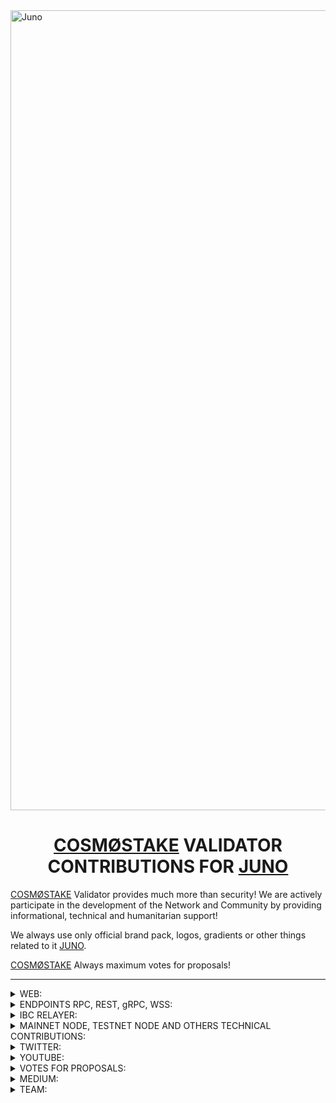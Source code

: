<img width="1280" alt="Juno" src="https://user-images.githubusercontent.com/86729290/197387749-d7c48458-3cc7-4579-bc87-8c98a49ba67a.png">

# <h1 align="center"> [COSMØSTAKE](https://cosmostake.space) VALIDATOR CONTRIBUTIONS FOR [JUNO](https://www.junonetwork.io) </a>

[COSMØSTAKE](https://cosmostake.space) Validator provides much more than security! We are actively participate in the development of the Network and Community by providing informational, technical and humanitarian support!

We always use only official brand pack, logos, gradients or other things related to it [JUNO](https://www.junonetwork.io). 

[COSMØSTAKE](https://cosmostake.space) Always maximum votes for proposals! 

__________________________________________________________________________________________________________________________________________________________



<details>
<summary>WEB:</summary>
 
__________________________________________________________________________________________________________________________________________________________

www.cosmostake.space

__________________________________________________________________________________________________________________________________________________________
 
</details>




<details>
<summary>ENDPOINTS RPC, REST, gRPC, WSS:</summary>

__________________________________________________________________________________________________________________________________________________________
 
```console
https://juno-mainnet-rpc.cosmostake.space
```
__________________________________________________________________________________________________________________________________________________________
 
 
```console
https://juno-testnet-rpc.cosmostake.space
```
__________________________________________________________________________________________________________________________________________________________
 
</details>


<details>
<summary>IBC RELAYER:</summary>
 
__________________________________________________________________________________________________________________________________________________________

 - [Juno channel-0](https://www.mintscan.io/juno/account/juno1p9u4glx4sjcx863xxvj05n8zdrzzhd7h5s63kp) <> [Osmosis channel-42](https://www.mintscan.io/osmosis/account/osmo16wtdntpcal8zldu0k3eltqn26pchd8csrtv7tk) 
__________________________________________________________________________________________________________________________________________________________

- [Juno channel-208](https://www.mintscan.io/juno/account/juno1p9u4glx4sjcx863xxvj05n8zdrzzhd7h5s63kp) <> [Umee channel-43](https://www.mintscan.io/umee/account/umee1tgsgcg9l87n6dl0l0rnm7g2slx6xgjlk7laydh) 
__________________________________________________________________________________________________________________________________________________________

- [Juno channel-33](https://www.mintscan.io/juno/account/juno1p9u4glx4sjcx863xxvj05n8zdrzzhd7h5s63kp) <> [Persistence channel-37](https://www.mintscan.io/persistence/account/persistence1quylzmjgq8crgh8fnqmj48jp8mxlzyhszyrkn9) 
__________________________________________________________________________________________________________________________________________________________
 
- [Juno channel-139](https://www.mintscan.io/juno/account/juno1p9u4glx4sjcx863xxvj05n8zdrzzhd7h5s63kp) <> [Stride channel-24](https://www.mintscan.io/stride/account/stride1z9vqynvye6dch4qpz404n9e2nma7v6a3pkww0e)
__________________________________________________________________________________________________________________________________________________________
 
</details>

<details>
<summary>MAINNET NODE, TESTNET NODE AND OTHERS TECHNICAL CONTRIBUTIONS:</summary>

__________________________________________________________________________________________________________________________________________________________

- VALIDATOR MAINNET JUNO - [LINK TO COSMØSTAKE MAINNET](https://www.mintscan.io/juno/validators/junovaloper1fsa7hy2qgq8xnfpnendmch3v8035529g3cwcms)
<img width="1512" alt="Juno" src="https://user-images.githubusercontent.com/86729290/197390564-5b71fab1-3847-4516-9bef-562ed298bb1c.png">
 
__________________________________________________________________________________________________________________________________________________________
 
 - VALIDATOR TESTNET JUNO - [LINK TO COSMØSTAKE TESTNET](https://testnet.mintscan.io/juno-testnet/validators/junovaloper12mclkvsuu5v5lxkrv3suzddc653elhgc5nahrf)

<img width="1512" alt="Juno testnet" src="https://user-images.githubusercontent.com/123416278/224545965-3eab1b46-a5ed-4e86-b7cc-1bac2da6d7ba.png">

__________________________________________________________________________________________________________________________________________________________
 
- GUIDE TO SETUP | JUNO VALIDATOR MAINNET NODE (MANUALLY) [LINK TO GIT](https://github.com/cosmostake/validator/blob/main/guides/juno/juno_setup_validator.md)

<img width="1512" alt="Juni mainnet" src="https://user-images.githubusercontent.com/123416278/224549676-fcfea3a2-c541-494f-93b5-f227cad6066a.png">

__________________________________________________________________________________________________________________________________________________________
 
- GUIDE TO SETUP | JUNO VALIDATOR TESTNET NODE (MANUALLY) [LINK TO GIT](https://github.com/cosmostake/validator/blob/main/guides/juno/juno_testnet.md)

<img width="1512" alt="Juno testnet" src="https://user-images.githubusercontent.com/123416278/224549670-14a4c4dd-84f2-4353-9d7e-fb17c8a91ac7.png">

__________________________________________________________________________________________________________________________________________________________
 
- GUIDE TO SETUP | JUNO VALIDATOR TESTNET NODE (MANUALLY) [LINK TO MEDIUM](https://medium.com/@cosmostake/guide-to-set-up-juno-validator-testnet-node-manually-a3d3d5ed6b89)

![Juno testnet](https://user-images.githubusercontent.com/123416278/224550420-e3391857-f4da-42fb-bd32-80fe2cba5118.jpg)

__________________________________________________________________________________________________________________________________________________________
 
- GUIDE TO SETUP | JUNO VALIDATOR MAINNET NODE (MANUALLY) [LINK TO MEDIUM](https://medium.com/@cosmostake/guide-to-set-up-juno-validator-mainnet-node-manually-ad80574e496f)

![Juno mainnet](https://user-images.githubusercontent.com/123416278/224550485-13844ca6-0113-4cd2-bc64-09401ede0c8d.jpg)

__________________________________________________________________________________________________________________________________________________________


</details>






<details>
<summary>TWITTER:</summary>

__________________________________________________________________________________________________________________________________________________________

We create a lot of Juno-related content to improve the community's knowledge of features and inform about Juno-related news.
We use the Juno brandbook to match the style of the company. We often mention the [JUNO](https://www.junonetwork.io) logo or other related things.
________________________________________________________________________________________________________________________


- JUNO - THE ECOSYSTEM 

- [LINK TO TWITTER POST](https://twitter.com/COSM0STAKE/status/1590300622032883713?s=20&t=owEPLp3ed9cNXp20hDSD2Q)

![JUNO - THE ECOSYSTEM](https://user-images.githubusercontent.com/86729290/201295727-55cf9c3a-b269-4319-8693-0431ba07c25d.jpeg)
__________________________________________________________________________________________________________________________________________________________
 
- JUNO | STATISTICS  

- [LINK TO TWITTER POST](https://twitter.com/COSM0STAKE/status/1623250311971328004?s=20&t=cd2pvRJUtMH0keNQ73WuJw)

![JUNO STATISTICS](https://user-images.githubusercontent.com/123416278/217532552-b39069e9-4c4e-4d1d-8a4c-d402c26a2226.png)
__________________________________________________________________________________________________________________________________________________________

- JUNO WEEKLY RECAP 

- [LINK TO TWITTER POST](https://twitter.com/COSM0STAKE/status/1602580389532418049?s=20&t=gBZF_hAqX5DvoSg3u5OSaQ)

![JUNO WEEKLY RECAP NEW](https://user-images.githubusercontent.com/86792707/215262455-47375e2d-dc7d-4237-9aeb-1faf91f2be49.png)
__________________________________________________________________________________________________________________________________________________________

- JUNO WEEKLY RECAP

- [LINK TO TWITTER POST](https://twitter.com/COSM0STAKE/status/1592105086549123073?s=20&t=9P77ez1SCq5avhA1J84CHA)

![JUNO WEEKLY RECAP](https://user-images.githubusercontent.com/86729290/201641974-0ebb3a72-b9f0-4961-b7bb-dae78d137ee6.png)
__________________________________________________________________________________________________________________________________________________________
  
- JUNO WEEKLY STATISTICS

- [LINK TO TWITTER POST](https://twitter.com/COSM0STAKE/status/1601485779217547265?s=20&t=gBZF_hAqX5DvoSg3u5OSaQ)

![photo_2022-12-10_09-48-20](https://user-images.githubusercontent.com/86792707/215262607-a170013a-be78-49f1-a189-4796c1ab2c01.jpg)
__________________________________________________________________________________________________________________________________________________________
  
- JUNO WEEKLY RECAP

- [LINK TO TWITTER POST](https://twitter.com/COSM0STAKE/status/1585932498827202563?s=20&t=wiy1F5ezev7_tmry9EnnbA)

![JUNO WEEKLY RECAP](https://user-images.githubusercontent.com/86729290/198673268-9a6d8d0c-82a1-4fee-8890-ec9877b5780c.png)

__________________________________________________________________________________________________________________________________________________________
  
- JUNO WEEKLY STATISTICS

- [LINK TO TWITTER POST](https://twitter.com/COSM0STAKE/status/1612081108090331136?s=20&t=gBZF_hAqX5DvoSg3u5OSaQ)

![08 01 23](https://user-images.githubusercontent.com/86792707/215262644-a0058da9-76ea-46c4-81dd-fbe01228ac96.jpg)
__________________________________________________________________________________________________________________________________________________________

- JUNO WEEKLY RECAP

- [LINK TO TWITTER POST](https://twitter.com/COSM0STAKE/status/1577324863999574017?s=20&t=IRevLJMR0pl8s6X3u3A8OA)

![JUNO WEEKLY RECAP](https://user-images.githubusercontent.com/86729290/200125501-44ab76b3-f5c7-432e-987c-f20709e9a90e.png)
__________________________________________________________________________________________________________________________________________________________
  
- CHANGE IN THE SHARE OF JUNO TOKENS AFTER THE HALVING

- [LINK TO TWITTER POST](https://twitter.com/COSM0STAKE/status/1590708520017883139?s=20&t=owEPLp3ed9cNXp20hDSD2Q)

<img width="1757" alt="Frame 407" src="https://user-images.githubusercontent.com/86729290/201297582-202013ea-11d3-4bbd-8958-84fcfb465b79.png">


- JUNO WEEKLY RECAP

- [LINK TO TWITTER POST](https://twitter.com/COSM0STAKE/status/1576499111292870657?s=20&t=IRevLJMR0pl8s6X3u3A8OA)

![JUNO WEEKLY RECAP](https://user-images.githubusercontent.com/86729290/200125639-14a69f42-bda8-478e-a809-966273f453d2.png)
__________________________________________________________________________________________________________________________________________________________
 
- JUNO WEEKLY STATISTICS

- [LINK TO TWITTER POST](https://twitter.com/COSM0STAKE/status/1620096785359462402?s=20&t=jaL0jjg6MQEMZRakFFG_NA)

![photo_2023-01-30_15-24-55](https://user-images.githubusercontent.com/123416278/215769707-bab17a16-ea22-4ed0-b937-46f41d12c321.jpg)
__________________________________________________________________________________________________________________________________________________________


- JUNO WEEKLY RECAP

- [LINK TO TWITTER POST](https://twitter.com/COSM0STAKE/status/1573958502321717253?s=20&t=IRevLJMR0pl8s6X3u3A8OA)

![JUNO WEEKLY RECAP](https://user-images.githubusercontent.com/86729290/200125858-924663dc-b9e6-41f3-add7-58feb48283a2.png)
__________________________________________________________________________________________________________________________________________________________

- JUNO WEEKLY RECAP

- [LINK TO TWITTER POST](https://twitter.com/COSM0STAKE/status/1570008660176166912?s=20&t=IRevLJMR0pl8s6X3u3A8OA)

![JUNO WEEKLY RECAP](https://user-images.githubusercontent.com/86729290/200126154-c10433f2-abb0-4245-aa59-22b695bc3994.png)
__________________________________________________________________________________________________________________________________________________________

- TOP LIQUIDITY POOL ON JUNO

- [LINK TO TWITTER POST](https://twitter.com/COSM0STAKE/status/1576148094537723904?s=20&t=IRevLJMR0pl8s6X3u3A8OA)

![TOP LIQUIDITY POOL ON JUNO](https://user-images.githubusercontent.com/86729290/200125743-39b56984-855e-4fe3-831a-3bfa8b492aa5.png)
__________________________________________________________________________________________________________________________________________________________

- WE CREATE SUGGESTION AND REMINDER FOR VOTIG:

- [LINK TO TWITTER POST](https://twitter.com/COSM0STAKE/status/1573240549066547200?s=20&t=IRevLJMR0pl8s6X3u3A8OA)

![PROPOSAL #40](https://user-images.githubusercontent.com/86729290/200126019-85468766-7c19-43a3-b972-c9fc429c92b8.png)
__________________________________________________________________________________________________________________________________________________________

- COSMOS ECOSYSTEM WEEKLY NEWS 

- [LINK TO TWITTER POST](https://twitter.com/COSM0STAKE/status/1569634751782461442?s=20&t=8BMQgsZa848pu_m3TayiuA)

![COSMOS ECOSYSTEM WEEKLY NEWS](https://user-images.githubusercontent.com/86729290/196038229-db76ead3-dfa0-4043-9224-7d2f16992314.png)
__________________________________________________________________________________________________________________________________________________________


### HER'S THE LIST OF TWITTER MENTIONS FROM [COSMØSTAKE](https://twitter.com/COSM0STAKE) ABOUT [JUNO](https://www.junonetwork.io)

__________________________________________________________________________________________________________________________________________________________
 

[09.09.2022](https://twitter.com/COSM0STAKE/status/1568218411938811904?s=20&t=IRevLJMR0pl8s6X3u3A8OA), 
[12.09.2022](https://twitter.com/COSM0STAKE/status/1569355743782125569?s=20&t=IRevLJMR0pl8s6X3u3A8OA), 
[13.09.2022](https://twitter.com/COSM0STAKE/status/1569634751782461442?s=20&t=IRevLJMR0pl8s6X3u3A8OA),
[14.09.2022](https://twitter.com/COSM0STAKE/status/1569975867564240896?s=20&t=IRevLJMR0pl8s6X3u3A8OA),
[14.09.2022](https://twitter.com/COSM0STAKE/status/1570008660176166912?s=20&t=IRevLJMR0pl8s6X3u3A8OA),
[16.09.2022](https://twitter.com/COSM0STAKE/status/1570746614972817410?s=20&t=IRevLJMR0pl8s6X3u3A8OA),
[22.09.2022](https://twitter.com/COSM0STAKE/status/1572890234274152448?s=20&t=IRevLJMR0pl8s6X3u3A8OA),
[23.09.2022](https://twitter.com/COSM0STAKE/status/1573240549066547200?s=20&t=IRevLJMR0pl8s6X3u3A8OA),
[25.09.2022](https://twitter.com/COSM0STAKE/status/1573958502321717253?s=20&t=IRevLJMR0pl8s6X3u3A8OA),
[01.10.2022](https://twitter.com/COSM0STAKE/status/1576148094537723904?s=20&t=IRevLJMR0pl8s6X3u3A8OA),
[02.10.2022](https://twitter.com/COSM0STAKE/status/1576499111292870657?s=20&t=IRevLJMR0pl8s6X3u3A8OA),
[04.10.2022](https://twitter.com/COSM0STAKE/status/1577324863999574017?s=20&t=IRevLJMR0pl8s6X3u3A8OA),
[07.10.2022](https://twitter.com/COSM0STAKE/status/1578288724084895744?s=20&t=IRevLJMR0pl8s6X3u3A8OA),
[09.10.2022](https://twitter.com/COSM0STAKE/status/1579034221863407617?s=20&t=IRevLJMR0pl8s6X3u3A8OA),
[13.10.2022](https://twitter.com/COSM0STAKE/status/1580488157438496768?s=20&t=IRevLJMR0pl8s6X3u3A8OA),
[23.10.2022](https://twitter.com/COSM0STAKE/status/1584127295614115840?s=20&t=IRevLJMR0pl8s6X3u3A8OA),
[27.10.2022](https://twitter.com/COSM0STAKE/status/1585531314459000834?s=20&t=IRevLJMR0pl8s6X3u3A8OA),
[28.10.2022](https://twitter.com/COSM0STAKE/status/1585932498827202563?s=20&t=IRevLJMR0pl8s6X3u3A8OA),
[09.11.2022](https://twitter.com/COSM0STAKE/status/1590300622032883713?s=20&t=owEPLp3ed9cNXp20hDSD2Q),
[10.11.2022](https://twitter.com/COSM0STAKE/status/1590708520017883139?s=20&t=owEPLp3ed9cNXp20hDSD2Q),
[14.11.2022](https://twitter.com/COSM0STAKE/status/1592105086549123073?s=20&t=9P77ez1SCq5avhA1J84CHA),
[26.11.2022](https://twitter.com/COSM0STAKE/status/1596430345603514368?s=20&t=pc418VlMkazFgrR7zi1dzw),
[30.11.2022](https://twitter.com/COSM0STAKE/status/1597878011768209408?s=20&t=AgezanTlo7mskhpOSK-KHA),
[02.12.2022](https://twitter.com/COSM0STAKE/status/1598570663844855810?s=20&t=AgezanTlo7mskhpOSK-KHA),
[03.12.2022](https://twitter.com/COSM0STAKE/status/1599051601469091840?s=20&t=AgezanTlo7mskhpOSK-KHA),
[05.12.2022](https://twitter.com/COSM0STAKE/status/1599665028072108032?s=20&t=AgezanTlo7mskhpOSK-KHA),
[05.12.2022](https://twitter.com/COSM0STAKE/status/1599713231987089409?s=20&t=AgezanTlo7mskhpOSK-KHA),
[06.12.2022](https://twitter.com/COSM0STAKE/status/1600174933434310658?s=20&t=3jfMyWOHy_1Nd68-iLVkEg),
[07.12.2022](https://twitter.com/COSM0STAKE/status/1600421062855905285?s=20&t=zzzZUzMZtZ_FfKIEwjlDmQ),
[07.12.2022](https://twitter.com/COSM0STAKE/status/1600426766228549632?s=20&t=s6aFBb--l0c_TtB9Hum1zw),
[10.12.2022](https://twitter.com/COSM0STAKE/status/1601485779217547265?s=20&t=s6aFBb--l0c_TtB9Hum1zw),
[13.12.2022](https://twitter.com/COSM0STAKE/status/1602580389532418049?s=20&t=s6aFBb--l0c_TtB9Hum1zw),
[14.12.2022](https://twitter.com/COSM0STAKE/status/1602973999180431360?s=20&t=s6aFBb--l0c_TtB9Hum1zw),
[22.12.2022](https://twitter.com/COSM0STAKE/status/1605910289794244608?s=20&t=s6aFBb--l0c_TtB9Hum1zw),
[08.01.2023](https://twitter.com/COSM0STAKE/status/1612081108090331136?s=20&t=s6aFBb--l0c_TtB9Hum1zw),
[30.01.2023](https://twitter.com/COSM0STAKE/status/1620096785359462402?s=20&t=jaL0jjg6MQEMZRakFFG_NA),
[08.01.2023](https://twitter.com/COSM0STAKE/status/1623250311971328004?s=20&t=cd2pvRJUtMH0keNQ73WuJw),
 
</details>





<details>
<summary>YOUTUBE:</summary>

__________________________________________________________________________________________________________________________________________________________

- HOW TO STAKE JUNO

- [LINK TO YOUTUBE VIDEO](https://www.youtube.com/watch?v=iTD-F47fzNw&t=55s)

![HOW TO STAKE JUNO](https://user-images.githubusercontent.com/86729290/197390737-7ba1d6c6-4ab6-411c-8085-50294e648242.jpeg)
__________________________________________________________________________________________________________________________________________________________

- WHAT IS JUNO HALVING ?

- [LINK TO YOUTUBE VIDEO](https://www.youtube.com/watch?v=NtDBBVgBLfg&t=27s)

![WHAT IS JUNO HALVING ?](https://user-images.githubusercontent.com/86729290/197390809-598a9eb4-da2c-4e1f-8543-f2b491e01cb7.png)
__________________________________________________________________________________________________________________________________________________________

- $JUNO Introduces Swift Protocol | Launching De-Commerce To The Masses 🤝 Overview News 🔥

- [LINK TO YOUTUBE VIDEO](https://www.youtube.com/watch?v=O2ER2eVJUDo)

![photo_2022-12-02_15-28-57](https://user-images.githubusercontent.com/86729290/205978813-2402116c-8c8e-4c1d-b420-bfbb1431433a.jpg)
__________________________________________________________________________________________________________________________________________________________

- LIQUID STAKING $JUNO 💧 | NEW FEATURES FROM @eris_protocol

- [LINK TO YOUTUBE VIDEO](https://www.youtube.com/watch?v=oTdMlDyoYi8)

![maxresdefault](https://user-images.githubusercontent.com/86729290/205979048-f0ebeb70-f8d3-4257-accd-96bf8a68f219.jpeg)
__________________________________________________________________________________________________________________________________________________________

- $JUNO - INTEGRATES COIN98

- [LINK TO YOUTUBE VIDEO](https://www.youtube.com/watch?v=U5-7wF8Jkeg&t)

![photo_2022-12-01_22-26-04](https://user-images.githubusercontent.com/86729290/205979226-4e190a33-d555-4fcd-83f6-729c6a0a55bf.jpg)
__________________________________________________________________________________________________________________________________________________________

- JUNO - STAKEDROP ⚛️

- [LINK TO YOUTUBE VIDEO](https://www.youtube.com/watch?v=y6fEqDsAwn4&t=17s)

![maxresdefault](https://user-images.githubusercontent.com/86729290/204087182-41bd71d9-1bf5-40b9-8376-0a94b628710a.jpeg)
__________________________________________________________________________________________________________________________________________________________

- JUNO - REVIEW (DAO🕶️ STEP BY STEP GUIDE TO USE THE PLATFORM

- [LINK TO YOUTUBE VIDEO](https://www.youtube.com/watch?v=8xZp7-Uiuaw&t=1s)

![JUNO - REVIEW (DAO🕶️ STEP BY STEP GUIDE TO USE THE PLATFORM](https://user-images.githubusercontent.com/86729290/198672692-0a876c58-105f-4e18-bf59-ffc313fc37b0.jpeg)
__________________________________________________________________________________________________________________________________________________________

- JUNO - TOKENOMICS

- [LINK TO YOUTUBE VIDEO](https://www.youtube.com/watch?v=W3j2XKHi3NQ&t=92s)

![JUNO - TOKENOMICS](https://user-images.githubusercontent.com/86729290/197390922-40f78a61-a186-4801-bdcf-1de3d262120b.jpeg)
__________________________________________________________________________________________________________________________________________________________

- JUNO: OVERVIEW

- [LINK TO YOUTUBE VIDEO](https://www.youtube.com/watch?v=FgUuS7-jQB0&t=28s)

![JUNO: OVERVIEW](https://user-images.githubusercontent.com/86729290/197391017-bf6c88f2-920c-4c04-9de4-bd935a6934fa.jpeg)
__________________________________________________________________________________________________________________________________________________________
</details>

 
 
 


<details>
<summary>VOTES FOR PROPOSALS:</summary>

__________________________________________________________________________________________________________________________________________________________ 

- COSMØSTAKE votes YES on JUNO Proposal #60
Loop Finance - Juno Terra Developer Grant Final Tranche Payment ✔️

- [LINK TO TWITTER POST](https://twitter.com/COSM0STAKE/status/1599665028072108032?s=20&t=Z4KfyTeJdye_4JOeTFN9rw)

![60](https://user-images.githubusercontent.com/86729290/205974606-71ac6a3a-37ce-4691-bc30-dea10bbc6a12.jpg)
__________________________________________________________________________________________________________________________________________________________


- COSMØSTAKE votes YES on JUNO Proposal #61
Sunset Liquditiy Incentives for JunoSwap ✔️

- [LINK TO TWITTER POST](https://twitter.com/COSM0STAKE/status/1599713231987089409?s=20&t=Z4KfyTeJdye_4JOeTFN9rw)

![61](https://user-images.githubusercontent.com/86729290/205975158-fd9da7d7-dadc-4941-afac-47e0fafc3ff8.jpg)
__________________________________________________________________________________________________________________________________________________________


- COSMØSTAKE votes YES on JUNO Proposal #63
Formalise usage of Commonwealth for governance ✔️

- [LINK TO TWITTER POST](https://twitter.com/COSM0STAKE/status/1600421062855905285?s=20&t=WKFFa-7UDjCNs67iNMOrRg)

![photo_2022-12-06_11-09-39](https://user-images.githubusercontent.com/86729290/206144664-dc95ec25-5e74-43c0-870d-f38f5ae9e7f9.jpg)
__________________________________________________________________________________________________________________________________________________________


- COSMØSTAKE votes YES on JUNO Proposal #64
Juno Open Source Funding Policy ✔️

- [LINK TO TWITTER POST](https://twitter.com/COSM0STAKE/status/1600426766228549632?s=20&t=FsN_YPrfMoX3JuYJRXMc3Q)

![photo_2022-12-06_11-09-45](https://user-images.githubusercontent.com/86729290/206146781-f039ca20-cd20-4a32-a5c2-2bdc1e31d14c.jpg)
__________________________________________________________________________________________________________________________________________________________
  
- COSMØSTAKE votes YES on JUNO Proposal #67
Increase Community Tax ✔️

- [LINK TO TWITTER POST](https://twitter.com/COSM0STAKE/status/1602973999180431360?s=20&t=s6aFBb--l0c_TtB9Hum1zw)

![67](https://user-images.githubusercontent.com/86792707/215261480-b26322b7-e1d4-4777-899d-2cda81799db0.jpeg)

__________________________________________________________________________________________________________________________________________________________

- COSMØSTAKE votes YES on JUNO Proposal #72
COMMUNITY CONSENT COSMOS PAY SUPPORTING JUNO ✔️

- [LINK TO TWITTER POST](https://twitter.com/COSM0STAKE/status/1605910289794244608?s=20&t=s6aFBb--l0c_TtB9Hum1zw)

![1](https://user-images.githubusercontent.com/86792707/215261380-3a6994dc-0562-464d-9682-daede3531629.jpg)


</details>



<details>
<summary>MEDIUM:</summary>

__________________________________________________________________________________________________________________________________________________________

We also created a series of blog posts on Juno in English and Ukrainian (To make it more comfortable for the community to absorb not only video but also visual material) on topics such as:
 
__________________________________________________________________________________________________________________________________________________________ 

 
- JUNO DIGEST

Link: [https://link.medium.com/gA5wyYtjIub](https://link.medium.com/gA5wyYtjIub)

![JUNO DIGEST](https://user-images.githubusercontent.com/86729290/200133959-61f0e6ff-7604-4701-b5b6-86cc9c1e5872.png)

__________________________________________________________________________________________________________________________________________________________


- JUNO OVERVIEW

Link: [https://link.medium.com/inkw1nejIub](https://link.medium.com/inkw1nejIub)

![JUNO OVERVIEW](https://user-images.githubusercontent.com/86729290/200133731-5766e4a9-218b-4f8e-808b-cc9f0232d095.png)

__________________________________________________________________________________________________________________________________________________________


- JUNO ON THE OSMOSIS INTERCHAIN AMM

Original: [https://link.medium.com/biZdijtcIub](https://link.medium.com/biZdijtcIub)

Ukrainian translation: [https://link.medium.com/l6E83zAcIub](https://link.medium.com/l6E83zAcIub)

![Junø on the Osmosis Interchain AMM](https://user-images.githubusercontent.com/86729290/200129337-c1c42ad0-4563-474d-81bd-a7748c017f5d.png)

__________________________________________________________________________________________________________________________________________________________


- HACK JUNO

Original: [https://link.medium.com/7Civf8ZbIub](https://link.medium.com/7Civf8ZbIub)

Ukrainian translation: [https://link.medium.com/Cj8CTK6bIub](https://link.medium.com/Cj8CTK6bIub)

![Hack JUNO](https://user-images.githubusercontent.com/86729290/200134168-ed80d629-a68b-4308-a93a-7f10f92e515e.png) 

</details>
 
 
<details>
<summary>TEAM:</summary>

__________________________________________________________________________________________________________________________________________________________

- [Laura Kharkevych](https://github.com/LauraKhar)
- [Max Levush](https://github.com/maxlevush-COINSIDE)
- [Yan Lytvynenko](https://github.com/ZAZIK3)
- [Violetta Markush](https://github.com/vilolaa)
 
__________________________________________________________________________________________________________________________________________________________ 

</details>

